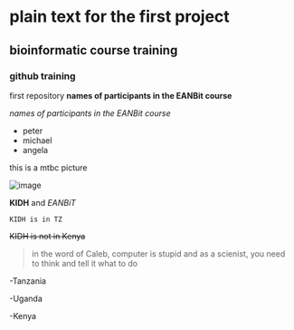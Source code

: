 # plain  text for the first project

## bioinformatic course training

### github training
first repository 
**names of participants in the EANBit course**

*names of participants in the EANBit course*
* peter
* michael
* angela


this is a mtbc picture 

![image](https://upload.wikimedia.org/wikipedia/commons/c/cd/Mycobacterium_tuberculosis_Bacteria_%2816843981465%29.jpg)


**KIDH** and _EANBiT_

``KIDH is in TZ``

~~KIDH is not in Kenya~~

>in the word of Caleb, computer is stupid and as a scienist, you need to think and tell it what to do

-Tanzania

-Uganda

-Kenya

